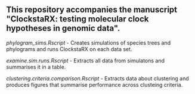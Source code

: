 This repository accompanies the manuscript "ClockstaRX: testing molecular clock hypotheses in genomic data".
------------------------------------------------------------------------------------------------------------

*phylogram_sims.Rscript* - Creates simulations of species trees and phylograms and runs ClockstaRX on each data set.

*examine.sim.runs.Rscript* - Extracts all data from simulatons and summarises it in a table.

*clustering.criteria.comparison.Rscript* - Extracts data about clustering and produces figures that summarise performance across clusteing criteria.


